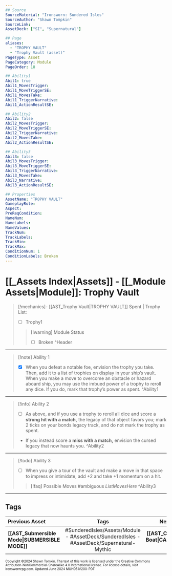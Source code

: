 ```yaml
---
## Source
SourceMaterial: "Ironsworn: Sundered Isles"
SourceAuthor: "Shawn Tompkin"
SourceLink: 
AssetDeck: ["SI", "Supernatural"]

## Page
aliases:
  - "TROPHY VAULT"
  - "Trophy Vault (asset)"
PageType: Asset
PageCategory: Module 
PageOrder: 18

## Ability1
Abil1: true
Abil1_MovesTrigger: 
Abil1_MoveTriggerSE: 
Abil1_MovesTake: 
Abil1_TriggerNarrative: 
Abil1_ActionResultSE: 

## Ability2
Abil2: false
Abil2_MovesTrigger: 
Abil2_MoveTriggerSE: 
Abil2_TriggerNarrative: 
Abil2_MovesTake: 
Abil2_ActionResultSE: 

## Ability3
Abil3: false
Abil3_MovesTrigger: 
Abil3_MoveTriggerSE: 
Abil3_TriggerNarrative: 
Abil3_MovesTake: 
Abil3_Narrative: 
Abil3_ActionResultSE: 

## Properties
AssetName: "TROPHY VAULT"
GameplayRole: 
Aspect: 
PreReqCondition: 
NameNum: 
NameLabels: 
NameValues: 
TrackNum: 
TrackLabels: 
TrackMin: 
TrackMax: 
ConditionNum: 1
ConditionLabels: Broken
---
```

# [[_Assets Index|Assets]] - [[_Module Assets|Module]]: Trophy Vault

> [!mechanics]- [[AST_Trophy Vault|TROPHY VAULT]]
> Spent | Trophy List:
> - [ ] Trophy1
> > [!warning] Module Status
> > - [ ] Broken ^Header
 ___
> [!note] Ability 1
> - [x] When you defeat a notable foe, envision the trophy you take. Then, add it to a list of trophies on display in your ship’s vault.
> When you make a move to overcome an obstacle or hazard aboard ship, you may use the imbued power of a trophy to reroll any dice.
> 	If you do, mark that trophy’s power as spent. ^Ability1
___
> [!info] Ability 2
> - [ ] As above, and if you use a trophy to reroll all dice and score a **strong hit with a match,** the legacy of that object favors you; mark 2 ticks on your bonds legacy track, and do not mark the trophy as spent.
> - If you instead score a **miss with a match,** envision the cursed legacy that now haunts you. ^Ability2
___
> [!todo] Ability 3
> - [ ] When you give a tour of the vault and make a move in that space to impress or intimidate, add +2 and take +1 momentum on a hit.
> > [!faq] Possible Moves
> > #ambiguous _ListMovesHere_ ^Ability3
___
## Tags

| Previous Asset | Tags | Next Asset |
| :--- | :---: | ---: |
| **[[AST_Submersible Mode\|SUBMERSIBLE MODE]]** | #SunderedIsles/Assets/Module - #AssetDeck/SunderedIsles - #AssetDeck/Supernatural-Mythic | **[[AST_Captain's Boat\|CAPTAIN'S BOAT]]** |

<font size=-2>Copyright ©2024 Shawn Tomkin. The text of this work is licensed under the Creative Commons Attribution-NonCommercial-ShareAlike 4.0 International license. For license details, visit ironswornrpg.com. Updated June 2024 MUH051V200-PDF</font>
